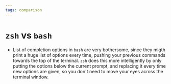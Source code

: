 ```yaml
---
tags: comparison
---
```


# `zsh` vs `bash`
* List of completion options in `bash` are very bothersome, since they migth print a huge list of options every time, pushing your previous commands towards the top of the terminal. `zsh` does this more intelligently by only putting the options below the current prompt, and replacing it every time new options are given, so you don't need to move your eyes across the terminal window.
